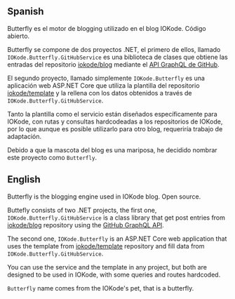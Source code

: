 ## Spanish
Butterfly es el motor de blogging utilizado en el blog IOKode. Código abierto.

Butterfly se compone de dos proyectos .NET, el primero de ellos, llamado `IOKode.Butterfly.GitHubService` es una biblioteca de clases que obtiene las entradas del repositorio [iokode/blog](https://github.com/iokode/blog) mediante el [API GraphQL de GitHub](https://docs.github.com/es/graphql).

El segundo proyecto, llamado simplemente `IOKode.Butterfly` es una aplicación web ASP.NET Core que utiliza la plantilla del repositorio [iokode/template](https://github.com/iokode/template) y la rellena con los datos obtenidos a través de `IOKode.Butterfly.GitHubService`.

Tanto la plantilla como el servicio están diseñados específicamente para IOKode, con rutas y consultas hardcodeadas a los repositorios de IOKode, por lo que aunque es posible utilizarlo para otro blog, requeriría trabajo de adaptación.

Debido a que la mascota del blog es una mariposa, he decidido nombrar este proyecto como `Butterfly`.

## English
Butterfly is the blogging engine used in IOKode blog. Open source.

Buttefly consists of two .NET projects, the first one, `IOKode.Butterfly.GitHubService` is a class library that get post entries from [iokode/blog](https://github.com/iokode/blog) repository using the [GitHub GraphQL API](https://docs.github.com/en/graphql).

The second one, `IOKode.Butterfly` is an ASP.NET Core web application that uses the template from [iokode/template](https://github.com/iokode/template) repository and fill data from `IOKode.Butterfly.GitHubService`.

You can use the service and the template in any project, but both are designed to be used in IOKode, with some queries and routes hardcoded.

`Butterfly` name comes from the IOKode's pet, that is a butterfly.
